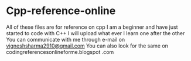 # Cpp-reference-online
All of these files are for reference on cpp
I am a beginner and have just started to code with C++
I will upload what ever I learn one after the other
You can communicate with me through e-mail on vigneshsharma2910@gmail.com
You can also look for the same on codingreferencesonlineforme.blogspot .com
